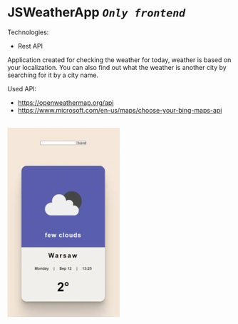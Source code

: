 # JSWeatherApp *`Only frontend`*
Technologies:
  - Rest API

Application created for checking the weather for today, weather is based on your localization.
You can also find out what the weather is another city by searching for it by a city name.

Used API: 
  - https://openweathermap.org/api
  - https://www.microsoft.com/en-us/maps/choose-your-bing-maps-api
</br>
 <img src="https://github.com/Azkii/JSWeatherApp/blob/master/readme%20files/weatherApp1.gif" align="center"  width="50%">
